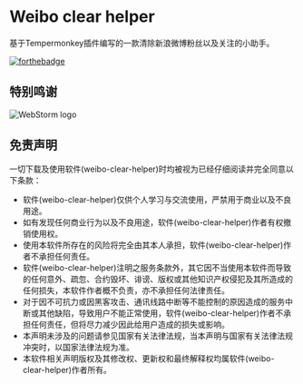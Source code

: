 # Weibo clear helper

基于Tempermonkey插件编写的一款清除新浪微博粉丝以及关注的小助手。

[![forthebadge](https://forthebadge.com/images/badges/built-with-love.svg)](https://forthebadge.com)

## 特别鸣谢

![WebStorm logo](https://resources.jetbrains.com/storage/products/company/brand/logos/WebStorm.png)

## 免责声明

一切下载及使用软件(weibo-clear-helper)时均被视为已经仔细阅读并完全同意以下条款：

* 软件(weibo-clear-helper)仅供个人学习与交流使用，严禁用于商业以及不良用途。
* 如有发现任何商业行为以及不良用途，软件(weibo-clear-helper)作者有权撤销使用权。
* 使用本软件所存在的风险将完全由其本人承担，软件(weibo-clear-helper)作者不承担任何责任。
* 软件(weibo-clear-helper)注明之服务条款外，其它因不当使用本软件而导致的任何意外、疏忽、合约毁坏、诽谤、版权或其他知识产权侵犯及其所造成的任何损失，本软件作者概不负责，亦不承担任何法律责任。
* 对于因不可抗力或因黑客攻击、通讯线路中断等不能控制的原因造成的服务中断或其他缺陷，导致用户不能正常使用，软件(weibo-clear-helper)作者不承担任何责任，但将尽力减少因此给用户造成的损失或影响。
* 本声明未涉及的问题请参见国家有关法律法规，当本声明与国家有关法律法规冲突时，以国家法律法规为准。
* 本软件相关声明版权及其修改权、更新权和最终解释权均属软件(weibo-clear-helper)作者所有。
